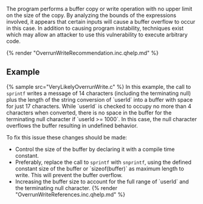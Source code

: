 The program performs a buffer copy or write operation with no upper limit on the size of the copy. By analyzing the bounds of the expressions involved, it appears that certain inputs will cause a buffer overflow to occur in this case. In addition to causing program instability, techniques exist which may allow an attacker to use this vulnerability to execute arbitrary code.

{% render "OverrunWriteRecommendation.inc.qhelp.md" %}


## Example
{% sample src="VeryLikelyOverrunWrite.c" %}
In this example, the call to `sprintf` writes a message of 14 characters (including the terminating null) plus the length of the string conversion of \`userId\` into a buffer with space for just 17 characters. While \`userId\` is checked to occupy no more than 4 characters when converted, there is no space in the buffer for the terminating null character if \`userId &gt;= 1000\`. In this case, the null character overflows the buffer resulting in undefined behavior.

To fix this issue these changes should be made:

* Control the size of the buffer by declaring it with a compile time constant.
* Preferably, replace the call to `sprintf` with `snprintf`, using the defined constant size of the buffer or \`sizeof(buffer)\` as maximum length to write. This will prevent the buffer overflow.
* Increasing the buffer size to account for the full range of \`userId\` and the terminating null character.
{% render "OverrunWriteReferences.inc.qhelp.md" %}

